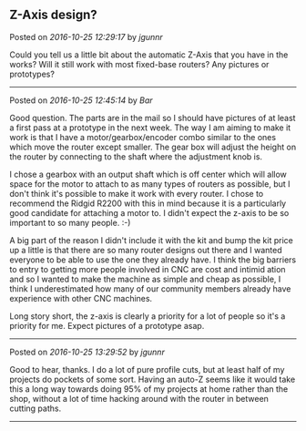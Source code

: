## Z-Axis design?
Posted on *2016-10-25 12:29:17* by *jgunnr*

Could you tell us a little bit about the automatic Z-Axis that you have in the works? Will it still work with most fixed-base routers? Any pictures or prototypes?

---

Posted on *2016-10-25 12:45:14* by *Bar*

Good question. The parts are in the mail so I should have pictures of at least a first pass at a prototype in the next week. The way I am aiming to make it work is that I have a motor/gearbox/encoder combo similar to the ones which move the router except smaller. The gear box will adjust the height on the router by connecting to the shaft where the adjustment knob is. 

I chose a gearbox with an output shaft which is off center which will allow space for the motor to attach to as many types of routers as possible, but I don't think it's possible to make it work with every router. I chose to recommend the Ridgid R2200 with this in mind because it is a particularly good candidate for attaching a motor to. I didn't expect the z-axis to be so important to so many people. :-)

A big part of the reason I didn't include it with the kit and bump the kit price up a little is that there are so many router designs out there and I wanted everyone to be able to use the one they already have. I think the big barriers to entry to getting more people involved in CNC are cost and intimid ation and so I wanted to make the machine as simple and cheap as possible, I think I underestimated how many of our community members already have experience with other CNC machines. 

Long story short, the z-axis is clearly a priority for a lot of people so it's a priority for me. Expect pictures of a prototype asap.

---

Posted on *2016-10-25 13:29:52* by *jgunnr*

Good to hear, thanks. I do a lot of pure profile cuts, but at least half of my projects do pockets of some sort. Having an auto-Z seems like it would take this a long way towards doing 95% of my projects at home  rather than the shop, without a lot of time hacking around with the router in between cutting paths.

---

